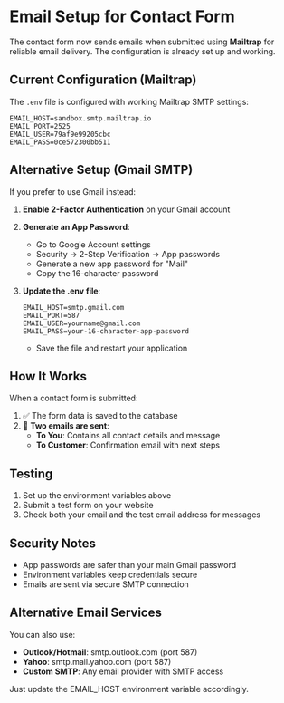 # Email Setup for Contact Form

The contact form now sends emails when submitted using **Mailtrap** for reliable email delivery. The configuration is already set up and working.

## Current Configuration (Mailtrap)

The `.env` file is configured with working Mailtrap SMTP settings:
```
EMAIL_HOST=sandbox.smtp.mailtrap.io
EMAIL_PORT=2525
EMAIL_USER=79af9e99205cbc
EMAIL_PASS=0ce572300bb511
```

## Alternative Setup (Gmail SMTP)

If you prefer to use Gmail instead:

1. **Enable 2-Factor Authentication** on your Gmail account
2. **Generate an App Password**:
   - Go to Google Account settings
   - Security → 2-Step Verification → App passwords
   - Generate a new app password for "Mail"
   - Copy the 16-character password

3. **Update the .env file**:
   ```
   EMAIL_HOST=smtp.gmail.com
   EMAIL_PORT=587
   EMAIL_USER=yourname@gmail.com
   EMAIL_PASS=your-16-character-app-password
   ```
   - Save the file and restart your application

## How It Works

When a contact form is submitted:
1. ✅ The form data is saved to the database
2. 📧 **Two emails are sent**:
   - **To You**: Contains all contact details and message
   - **To Customer**: Confirmation email with next steps

## Testing

1. Set up the environment variables above
2. Submit a test form on your website
3. Check both your email and the test email address for messages

## Security Notes

- App passwords are safer than your main Gmail password
- Environment variables keep credentials secure
- Emails are sent via secure SMTP connection

## Alternative Email Services

You can also use:
- **Outlook/Hotmail**: smtp.outlook.com (port 587)
- **Yahoo**: smtp.mail.yahoo.com (port 587)
- **Custom SMTP**: Any email provider with SMTP access

Just update the EMAIL_HOST environment variable accordingly.
